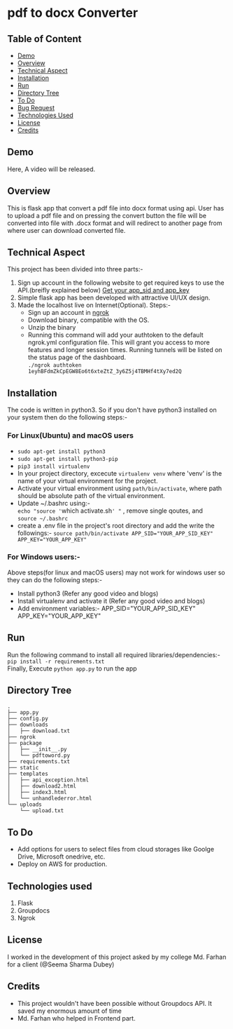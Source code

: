 # pdf to docx Converter

## Table of Content
  * [Demo](#demo)
  * [Overview](#overview)
  * [Technical Aspect](#technical-aspect)
  * [Installation](#installation)
  * [Run](#run)
  * [Directory Tree](#directory-tree)
  * [To Do](#to-do)
  * [Bug Request](#bug---feature-request)
  * [Technologies Used](#technologies-used)
  * [License](#license)
  * [Credits](#credits)


## Demo
Here, A video will be released.

## Overview
This is flask app that convert a pdf file into docx format using api. User has to upload a pdf file and on pressing the convert button the file will be converted into file with .docx format and will redirect to another page from where user can download converted file.

## Technical Aspect
This project has been divided into three parts:-
  1. Sign up account in the following website to get required keys to use the API.(breifly explained below)
    [Get your app_sid and app_key]( https://dashboard.groupdocs.cloud )
  2. Simple flask app has been developed with attractive UI/UX design.
  3. Made the localhost live on Internet(Optional). Steps:-
      - Sign up an account in [ngrok](https://www.ngrok.com/)
      - Download binary, compatible with the OS.
      - Unzip the binary
      - Running this command will add your authtoken to the default ngrok.yml configuration file. This will grant you access to more features and longer session times.
        Running tunnels will be listed on the status page of the dashboard. </br>
        `./ngrok authtoken 1eyhBFdmZkCpEGW8Eo6t6xteZtZ_3y6Z5j4TBMHf4tXy7ed2Q`


## Installation
The code is written in python3. So if you don't have python3 installed on your system then do the following steps:-

### For Linux(Ubuntu) and macOS users
- `sudo apt-get install python3`
- `sudo apt-get install python3-pip`
- `pip3 install virtualenv`
- In your project directory, excecute `virtualenv venv` where 'venv' is the name of your virtual environment for the project.
- Activate your virtual environment using `path/bin/activate`, where path should be absolute path of the virtual environment.
- Update ~/.bashrc using:- </br>
`echo "source '`which activate.sh`' "` , remove single qoutes, and </br>
`source ~/.bashrc`
- create a .env file in the project's root directory and add the write the followings:-
  `
  source path/bin/activate
  APP_SID="YOUR_APP_SID_KEY"
  APP_KEY="YOUR_APP_KEY"
  `

### For Windows users:-
Above steps(for linux and macOS users) may not work for windows user so they can do the following steps:-
- Install python3 (Refer any good video and blogs)
- Install virtualenv and activate it (Refer any good video and blogs)
- Add environment variables:-
  APP_SID="YOUR_APP_SID_KEY"
  APP_KEY="YOUR_APP_KEY"


## Run
Run the following command to install all required libraries/dependencies:- </br>
`pip install -r requirements.txt` </br>
Finally, Execute `python app.py` to run the app

## Directory Tree
```
.
├── app.py
├── config.py
├── downloads
│   ├── download.txt
├── ngrok
├── package
│   ├── __init__.py
│   └── pdftoword.py
├── requirements.txt
├── static
├── templates
│   ├── api_exception.html
│   ├── download2.html
│   ├── index3.html
│   └── unhandlederror.html
└── uploads
    └── upload.txt
```
## To Do
- Add options for users to select files from cloud storages like Goolge Drive, Microsoft onedrive, etc.
- Deploy on AWS for production.

## Technologies used
1. Flask
2. Groupdocs
3. Ngrok

## License
I worked in the development of this project asked by my college Md. Farhan for a client (@Seema Sharma Dubey)

## Credits
- This project wouldn't have been possible without Groupdocs API. It saved my enormous amount of time
- Md. Farhan who helped in Frontend part.

